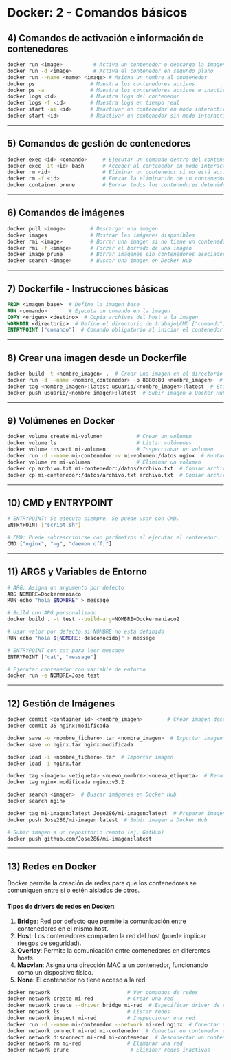 # Docker: 2 - Comandos básicos

## 4) Comandos de activación e información de contenedores

```sh
docker run <image>          # Activa un contenedor o descarga la imagen si no la tiene
docker run -d <image>       # Activa el contenedor en segundo plano
docker run --name <name> <image> # Asigna un nombre al contenedor
docker ps                  # Muestra los contenedores activos
docker ps -a               # Muestra los contenedores activos e inactivos
docker logs <id>           # Muestra logs del contenedor
docker logs -f <id>        # Muestra logs en tiempo real
docker start -ai <id>      # Reactivar un contenedor en modo interactivo
docker start <id>          # Reactivar un contenedor sin modo interactivo
```

---

## 5) Comandos de gestión de contenedores

```sh
docker exec <id> <comando>     # Ejecutar un comando dentro del contenedor
docker exec -it <id> bash      # Acceder al contenedor en modo interactivo con bash
docker rm <id>                 # Eliminar un contenedor si no está activo
docker rm -f <id>              # Forzar la eliminación de un contenedor activo
docker container prune         # Borrar todos los contenedores detenidos
```

---

## 6) Comandos de imágenes

```sh
docker pull <image>        # Descargar una imagen
docker images              # Mostrar las imágenes disponibles
docker rmi <image>         # Borrar una imagen si no tiene un contenedor asociado
docker rmi -f <image>      # Forzar el borrado de una imagen
docker image prune         # Borrar imágenes sin contenedores asociados
docker search <image>      # Buscar una imagen en Docker Hub
```

---

## 7) Dockerfile - Instrucciones básicas

```Dockerfile
FROM <imagen_base>  # Define la imagen base
RUN <comando>       # Ejecuta un comando en la imagen
COPY <origen> <destino>  # Copia archivos del host a la imagen
WORKDIR <directorio>  # Define el directorio de trabajo\CMD ["comando"]  # Comando por defecto al iniciar el contenedor
ENTRYPOINT ["comando"]  # Comando obligatorio al iniciar el contenedor
```

---

## 8) Crear una imagen desde un Dockerfile

```sh
docker build -t <nombre_imagen> .  # Crear una imagen en el directorio actual
docker run -d --name <nombre_contenedor> -p 8080:80 <nombre_imagen>  # Crear y ejecutar el contenedor
docker tag <nombre_imagen>:latest usuario/<nombre_imagen>:latest  # Etiquetar imagen para Docker Hub
docker push usuario/<nombre_imagen>:latest  # Subir imagen a Docker Hub
```

---

## 9) Volúmenes en Docker

```sh
docker volume create mi-volumen           # Crear un volumen
docker volume ls                          # Listar volúmenes
docker volume inspect mi-volumen          # Inspeccionar un volumen
docker run -d --name mi-contenedor -v mi-volumen:/datos nginx  # Montar un volumen en un contenedor
docker volume rm mi-volumen               # Eliminar un volumen
docker cp archivo.txt mi-contenedor:/datos/archivo.txt  # Copiar archivo al contenedor
docker cp mi-contenedor:/datos/archivo.txt archivo.txt  # Copiar archivo del contenedor al host
```

---

## 10) CMD y ENTRYPOINT  

```sh
# ENTRYPOINT: Se ejecuta siempre. Se puede usar con CMD.
ENTRYPOINT ["script.sh"]  

# CMD: Puede sobrescribirse con parámetros al ejecutar el contenedor.
CMD ["nginx", "-g", "daemon off;"]
```

---

## 11) ARGS y Variables de Entorno

```sh
# ARG: Asigna un argumento por defecto
ARG NOMBRE=Dockermaniaco  
RUN echo "hola $NOMBRE" > message  

# Build con ARG personalizado
docker build . -t test --build-arg=NOMBRE=Dockermaniaco2  

# Usar valor por defecto si NOMBRE no está definido
RUN echo "hola ${NOMBRE:-desconocido}" > message  

# ENTRYPOINT con cat para leer message
ENTRYPOINT ["cat", "message"]  

# Ejecutar contenedor con variable de entorno
docker run -e NOMBRE=Jose test  
```

---

## 12) Gestión de Imágenes

```sh
docker commit <container_id> <nombre_imagen>        # Crear imagen desde contenedor  
docker commit 35 nginx:modificada  

docker save -o <nombre_fichero>.tar <nombre_imagen>  # Exportar imagen  
docker save -o nginx.tar nginx:modificada  

docker load -i <nombre_fichero>.tar  # Importar imagen  
docker load -i nginx.tar  

docker tag <imagen>:<etiqueta> <nuevo_nombre>:<nueva_etiqueta>  # Renombrar imagen  
docker tag nginx:modificada nginx:v3.2  

docker search <imagen>  # Buscar imágenes en Docker Hub  
docker search nginx  

docker tag mi-imagen:latest Jose286/mi-imagen:latest  # Preparar imagen para push  
docker push Jose286/mi-imagen:latest  # Subir imagen a Docker Hub  

# Subir imagen a un repositorio remoto (ej. GitHub)
docker push github.com/Jose286/mi-imagen:latest  
```

---

## 13) Redes en Docker

Docker permite la creación de redes para que los contenedores se comuniquen entre sí o estén aislados de otros.

#### Tipos de drivers de redes en Docker:
1. **Bridge**: Red por defecto que permite la comunicación entre contenedores en el mismo host.
2. **Host**: Los contenedores comparten la red del host (puede implicar riesgos de seguridad).
3. **Overlay**: Permite la comunicación entre contenedores en diferentes hosts.
4. **Macvlan**: Asigna una dirección MAC a un contenedor, funcionando como un dispositivo físico.
5. **None**: El contenedor no tiene acceso a la red.

```sh
docker network                         # Ver comandos de redes  
docker network create mi-red           # Crear una red  
docker network create --driver bridge mi-red  # Especificar driver de red  
docker network ls                      # Listar redes  
docker network inspect mi-red          # Inspeccionar una red  
docker run -d --name mi-contenedor --network mi-red nginx  # Conectar un contenedor a una red  
docker network connect mi-red mi-contenedor  # Conectar un contenedor existente a una red  
docker network disconnect mi-red mi-contenedor  # Desconectar un contenedor de una red  
docker network rm mi-red               # Eliminar una red  
docker network prune                    # Eliminar redes inactivas  
```